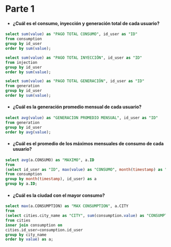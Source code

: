 # Parte 1
- #### ¿Cuál es el consumo, inyección y generación total de cada usuario?
``` sql
select sum(value) as "PAGO TOTAL CONSUMO", id_user as "ID"
from consumption
group by id_user
order by sum(value);

select sum(value) as "PAGO TOTAL INYECCIÓN", id_user as "ID"
from injection
group by id_user
order by sum(value);

select sum(value) as "PAGO TOTAL GENERACIÓN", id_user as "ID"
from generation
group by id_user
order by sum(value);
```

- #### ¿Cuál es la generación promedio mensual de cada usuario?
``` sql
select avg(value) as "GENERACION PROMEDIO MENSUAL", id_user as "ID"
from generation
group by id_user
order by avg(value);
```

- #### ¿Cuál es el promedio de los máximos mensuales de consumo de cada usuario?
``` sql
select avg(a.CONSUMO) as "MAXIMO", a.ID
from
(select id_user as "ID", max(value) as "CONSUMO", month(timestamp) as "MES"
from consumption
group by month(timestamp), id_user) as a
group by a.ID;
```

- #### ¿Cuál es la ciudad con el mayor consumo?
``` sql
select max(a.CONSUMPTION) as "MAX CONSUMPTION", a.CITY
from
(select cities.city_name as "CITY", sum(consumption.value) as "CONSUMPTION"
from cities
inner join consumption on
cities.id_user=consumption.id_user
group by city_name
order by value) as a;
```
